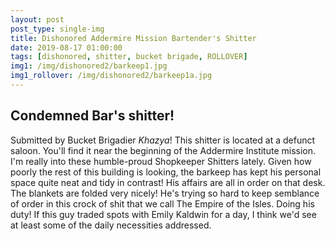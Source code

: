 ```yaml
---
layout: post
post_type: single-img
title: Dishonored Addermire Mission Bartender's Shitter
date: 2019-08-17 01:00:00
tags: [dishonored, shitter, bucket brigade, ROLLOVER]
img1: /img/dishonored2/barkeep1.jpg
img1_rollover: /img/dishonored2/barkeep1a.jpg
---
```

## Condemned Bar's shitter!

Submitted by Bucket Brigadier *Khazya*! This shitter is located at a defunct saloon. You'll find it near the beginning of the Addermire Institute mission. I'm really into these humble-proud Shopkeeper Shitters lately. Given how poorly the rest of this building is looking, the barkeep has kept his personal space quite neat and tidy in contrast! His affairs are all in order on that desk. The blankets are folded very nicely! He's trying so hard to keep semblance of order in this crock of shit that we call The Empire of the Isles. Doing his duty! If this guy traded spots with Emily Kaldwin for a day, I think we'd see at least some of the daily necessities addressed.
